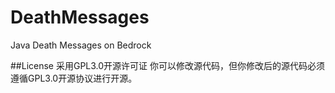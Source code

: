 # DeathMessages
Java Death Messages on Bedrock

##License
采用GPL3.0开源许可证
你可以修改源代码，但你修改后的源代码必须遵循GPL3.0开源协议进行开源。
